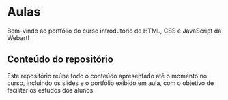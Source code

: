 # Aulas

Bem-vindo ao portfólio do curso introdutório de HTML, CSS e JavaScript da Webart!

## Conteúdo do repositório

Este repositório reúne todo o conteúdo apresentado até o momento no curso, incluindo os slides e o portfólio exibido em aula, com o objetivo de facilitar os estudos dos alunos.